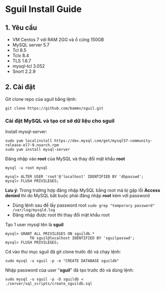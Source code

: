 # Sguil Install Guide

## 1. Yêu cầu 
  + VM Centos 7 với RAM 2GG và ổ cứng 150GB
  + MySQL server 5.7
  + Tcl 8.5
  + Tclx 8.4
  + TLS 1.6.7
  + mysql-tcl 3.052
  + Snort 2.2.9
## 2. Cài đặt

Git clone repo của sguil bằng lệnh:
```
git clone https://github.com/bammv/sguil.git
```

### Cài đặt MySQL và tạo cơ sở dữ liệu cho sguil
Install mysql-server:
```
sudo yum localinstall https://dev.mysql.com/get/mysql57-community-release-el7-9.noarch.rpm
sudo yum install mysql-server
```
Đăng nhập vào **root** của MySQL và thay đổi mật khẩu **root**
```
mysql -u root mysql
```
```   
mysql> ALTER USER 'root'@'localhost' IDENTIFIED BY 'dbpasswd';
mysql> FLUSH PRIVILEGES;
```
**Lưu ý**: Trong trường hợp đăng nhập MySQL bằng root mà bị gặp lỗi **Access denied** thì do MySQL bắt buộc phải đăng nhập **root** kèm với password
  + Dùng lệnh sau để lấy password root ```sudo grep "temporary password" /var/log/mysqld.log ```
  + Đăng nhập được root thì thay đổi mật khẩu root 

Tạo 1 user mysql tên là **sguil**
```
mysql> GRANT ALL PRIVILEGES ON sguildb.*
           TO sguil@localhost IDENTIFIED BY 'sguilpasswd';
mysql> FLUSH PRIVILEGES;
```
Cd vào thư mục sguil đã git clone trước đó và chạy lệnh:
```
sudo mysql -u sguil -p -e "CREATE DATABASE sguildb"
```
Nhập password của user "**sguil**" đã tạo trước đó và dùng lệnh:
```
sudo mysql -u sguil -p -D sguildb < ./server/sql_scripts/create_sguildb.sql
```

